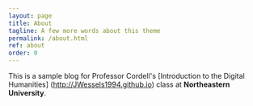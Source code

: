 ```yaml
---
layout: page
title: About
tagline: A few more words about this theme
permalink: /about.html
ref: about
order: 0
---
```


This is a sample blog for Professor Cordell's [Introduction to the Digital Humanities] (http://JWessels1994.github.io) class at **Northeastern University**.
